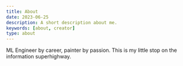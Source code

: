 ```yaml
---
title: About
date: 2023-06-25
description: A short description about me.
keywords: [about, creator]
type: about
---
```


ML Engineer by career, painter by passion. This is my little stop on the information superhighway.
